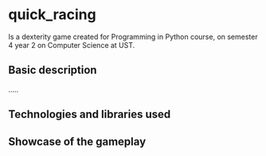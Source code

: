 # quick_racing
Is a dexterity game created for Programming in Python course,
on semester 4 year 2 on Computer Science at UST.

## Basic description
.....

## Technologies and libraries used

## Showcase of the gameplay
